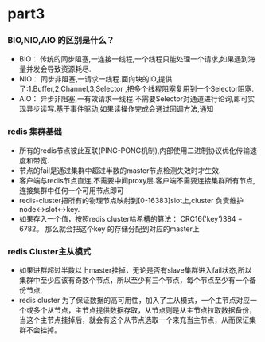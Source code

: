 # part3

### BIO,NIO,AIO 的区别是什么？

* BIO： 传统的同步阻塞,一连接一线程,一个线程只能处理一个请求,如果遇到海量并发会导致资源耗尽.
* NIO： 同步非阻塞,一请求一线程.面向块的IO,提供了:1.Buffer,2.Channel,3,Selector ,把多个线程阻塞复用到一个Selector阻塞.
* AIO： 异步非阻塞,一有效请求一线程.不需要Selector对通道进行论询,即可实现异步读写.基于事件驱动,如果读操作完成会通过回调方法,通知

### redis 集群基础

* 所有的redis节点彼此互联(PING-PONG机制),内部使用二进制协议优化传输速度和带宽.
* 节点的fail是通过集群中超过半数的master节点检测失效时才生效.
* 客户端与redis节点直连,不需要中间proxy层.客户端不需要连接集群所有节点,连接集群中任何一个可用节点即可
* redis-cluster把所有的物理节点映射到[0-16383]slot上,cluster 负责维护node<->slot<->key.
* 如果存入一个值，按照redis cluster哈希槽的算法： CRC16('key')384 = 6782。 那么就会把这个key 的存储分配到对应的master上

### redis Cluster主从模式

* 如果进群超过半数以上master挂掉，无论是否有slave集群进入fail状态,所以集群中至少应该有奇数个节点，所以至少有三个节点，每个节点至少有一个备份节点,
* redis cluster 为了保证数据的高可用性，加入了主从模式，一个主节点对应一个或多个从节点，主节点提供数据存取，从节点则是从主节点拉取数据备份，当这个主节点挂掉后，就会有这个从节点选取一个来充当主节点，从而保证集群不会挂掉。
